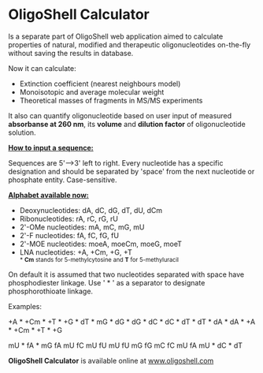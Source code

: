 # OligoShell Calculator
<p>
Is a separate part of OligoShell web application aimed to calculate properties of natural, modified and therapeutic oligonucleotides on-the-fly without saving the results in database.
</p>
<p>
Now it can calculate:
</p>
<ul>
    <li>
        Extinction coefficient (nearest neighbours model)
    </li>
    <li>
        Monoisotopic and average molecular weight
    </li>
    <li>
        Theoretical masses of fragments in MS/MS experiments
    </li>
</ul>
<p>
It also can quantify oligonucleotide based on user input of measured <strong>absorbanse at 260 nm</strong>, its <strong>volume</strong> and <strong>dilution factor</strong> of oligonucleotide solution.
</p>
<p><strong><u>How to input a sequence:</u></strong></p>
<p>
Sequences are 5'-->3' left to right. Every nucleotide has a specific designation and should be separated by 'space' from the next nucleotide or phosphate entity. Case-sensitive.
</p>
<p><strong><u>Alphabet available now:</u></strong></p>
<ul>
    <li>
        Deoxynucleotides: dA, dC, dG, dT, dU, dCm
    </li>
    <li>
        Ribonucleotides: rA, rC, rG, rU
    </li>
    <li>
        2'-OMe nucleotides: mA, mC, mG, mU
    </li>
    <li>
        2'-F nucleotides: fA, fC, fG, fU
    </li>
    <li>
        2'-MOE nucleotides: moeA, moeCm, moeG, moeT
    </li>
    <li>
        LNA nucleotides: +A, +Cm, +G, +T
    </li>
    <sub>* <b>Cm</b> stands for 5-methylcytosine and <b>T</b> for 5-methyluracil</sub>
</ul>
<p>
On default it is assumed that two nucleotides separated with space have phosphodiester linkage. Use ' * ' as a separator to designate phosphorothioate linkage.
</p>
<p>
Examples:
</p>
<p>
+A * +Cm * +T * +G * dT * mG * dG * dG * dC * dC * dT * dT * dA * dA * +A * +Cm * +T * +G  
</p>
<p>
mU * fA * mG fA mU fC mU fU mU fU mG fG mC fC mU fA mU * dC * dT
</p>
<p>
<b>OligoShell Calculator</b> is available online at <a href="www.oligoshell.com">www.oligoshell.com</a>
</p>